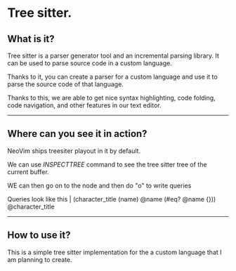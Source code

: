 # Tree sitter.

## What is it?

Tree sitter is a parser generator tool and an incremental parsing library. It can be used to parse source code in a custom language.

Thanks to it, you can create a parser for a custom language and use it to parse the source code of that language.

Thanks to this, we are able to get nice syntax highlighting, code folding, code navigation, and other features in our text editor.

---

## Where can you see it in action?

NeoVim ships treesiter playout in it by default.

We can use *INSPECTTREE* command to see the tree sitter tree of the current buffer.

WE can then go on to the node and then do "o" to write queries

Queries look like this
| (character_title (name) @name (#eq? @name {})) @character_title

---

## How to use it?

This is a simple tree sitter implementation for the a custom language that I am planning to create.
